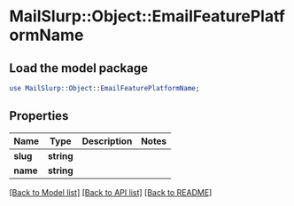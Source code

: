 # MailSlurp::Object::EmailFeaturePlatformName

## Load the model package
```perl
use MailSlurp::Object::EmailFeaturePlatformName;
```

## Properties
Name | Type | Description | Notes
------------ | ------------- | ------------- | -------------
**slug** | **string** |  | 
**name** | **string** |  | 

[[Back to Model list]](../README#documentation-for-models) [[Back to API list]](../README#documentation-for-api-endpoints) [[Back to README]](../README)



